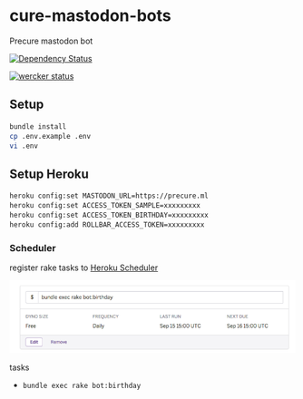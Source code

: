 # cure-mastodon-bots
Precure mastodon bot

[![Dependency Status](https://gemnasium.com/badges/github.com/sue445/cure-mastodon-bots.svg)](https://gemnasium.com/github.com/sue445/cure-mastodon-bots)

[![wercker status](https://app.wercker.com/status/766e3640dce38988ae94a23dd279c71e/m/master "wercker status")](https://app.wercker.com/project/byKey/766e3640dce38988ae94a23dd279c71e)

## Setup
```bash
bundle install
cp .env.example .env
vi .env
```

## Setup Heroku
```bash
heroku config:set MASTODON_URL=https://precure.ml
heroku config:set ACCESS_TOKEN_SAMPLE=xxxxxxxxx
heroku config:set ACCESS_TOKEN_BIRTHDAY=xxxxxxxxx
heroku config:add ROLLBAR_ACCESS_TOKEN=xxxxxxxxx
```

### Scheduler
register rake tasks to [Heroku Scheduler](https://addons.heroku.com/scheduler)

![Heroku Scheduler](img/heroku_scheduler.png)

tasks

* `bundle exec rake bot:birthday`
